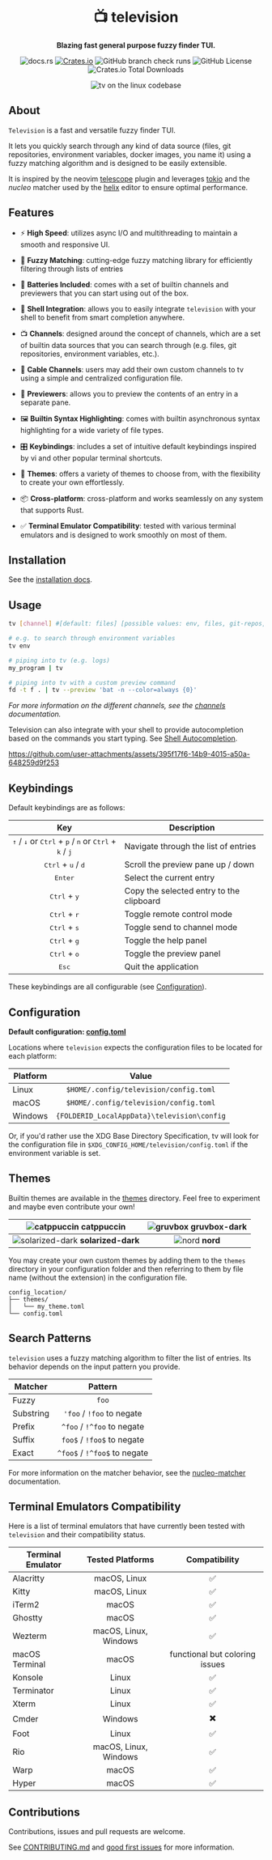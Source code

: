 <div align="center">

# 📺  television
**Blazing fast general purpose fuzzy finder TUI.**

![docs.rs](https://img.shields.io/docsrs/television-channels)
[![Crates.io](https://img.shields.io/crates/v/television.svg)](https://crates.io/crates/television)
![GitHub branch check runs](https://img.shields.io/github/check-runs/alexpasmantier/television/main)
![GitHub License](https://img.shields.io/github/license/alexpasmantier/television)
![Crates.io Total Downloads](https://img.shields.io/crates/d/television)

![tv on the linux codebase](./assets/tv-linux-gamepad.png "tv running on the linux codebase")

</div>

## About
`Television` is a fast and versatile fuzzy finder TUI.

It lets you quickly search through any kind of data source (files, git repositories, environment variables, docker
images, you name it) using a fuzzy matching algorithm and is designed to be easily extensible.


It is inspired by the neovim [telescope](https://github.com/nvim-telescope/telescope.nvim) plugin and leverages [tokio](https://github.com/tokio-rs/tokio) and the *nucleo* matcher used by the [helix](https://github.com/helix-editor/helix) editor to ensure optimal performance.


## Features
- ⚡️ **High Speed**: utilizes async I/O and multithreading to maintain a smooth and responsive UI.

- 🧠 **Fuzzy Matching**: cutting-edge fuzzy matching library for efficiently filtering through lists of entries

- 🔋 **Batteries Included**: comes with a set of builtin channels and previewers that you can start using out of the box.

- 🐚 **Shell Integration**: allows you to easily integrate `television` with your shell to benefit from smart completion anywhere.

- 📺 **Channels**: designed around the concept of channels, which are a set of builtin data sources that you can search through (e.g. files, git repositories, environment variables, etc.).

- 📡 **Cable Channels**: users may add their own custom channels to tv using a simple and centralized configuration file.

- 📜 **Previewers**: allows you to preview the contents of an entry in a separate pane.

- 🖼️ **Builtin Syntax Highlighting**: comes with builtin asynchronous syntax highlighting for a wide variety of file types.

- 🎛️ **Keybindings**: includes a set of intuitive default keybindings inspired by vi and other popular terminal shortcuts.

- 🌈 **Themes**: offers a variety of themes to choose from, with the flexibility to create your own effortlessly.

- 📦 **Cross-platform**: cross-platform and works seamlessly on any system that supports Rust.

- ✅ **Terminal Emulator Compatibility**: tested with various terminal emulators and is designed to work smoothly on most of them.


## Installation
See the [installation docs](https://github.com/alexpasmantier/television/wiki/Installation).


## Usage
```bash
tv [channel] #[default: files] [possible values: env, files, git-repos, text, alias]

# e.g. to search through environment variables
tv env

# piping into tv (e.g. logs)
my_program | tv

# piping into tv with a custom preview command
fd -t f . | tv --preview 'bat -n --color=always {0}'

```
*For more information on the different channels, see the [channels](./docs/channels.md) documentation.*

Television can also integrate with your shell to provide autocompletion based on the commands you start typing. See [Shell Autocompletion](https://github.com/alexpasmantier/television/wiki/Shell-Autocomletion).



https://github.com/user-attachments/assets/395f17f6-14b9-4015-a50a-648259d9f253



## Keybindings
Default keybindings are as follows:

| Key | Description |
| :---: | ----------- |
| <kbd>↑</kbd> / <kbd>↓</kbd> or <kbd>Ctrl</kbd> + <kbd>p</kbd> / <kbd>n</kbd> or <kbd>Ctrl</kbd> + <kbd>k</kbd> / <kbd>j</kbd> | Navigate through the list of entries |
| <kbd>Ctrl</kbd> + <kbd>u</kbd> / <kbd>d</kbd> | Scroll the preview pane up / down |
| <kbd>Enter</kbd> | Select the current entry |
| <kbd>Ctrl</kbd> + <kbd>y</kbd> | Copy the selected entry to the clipboard |
| <kbd>Ctrl</kbd> + <kbd>r</kbd> | Toggle remote control mode |
| <kbd>Ctrl</kbd> + <kbd>s</kbd> | Toggle send to channel mode |
| <kbd>Ctrl</kbd> + <kbd>g</kbd> | Toggle the help panel |
| <kbd>Ctrl</kbd> + <kbd>o</kbd> | Toggle the preview panel |
| <kbd>Esc</kbd> | Quit the application |

These keybindings are all configurable (see [Configuration](#configuration)).


## Configuration

**Default configuration: [config.toml](./.config/config.toml)**

Locations where `television` expects the configuration files to be located for each platform:

|Platform|Value|
|--------|:-----:|
|Linux|`$HOME/.config/television/config.toml`|
|macOS|`$HOME/.config/television/config.toml`|
|Windows|`{FOLDERID_LocalAppData}\television\config`|

Or, if you'd rather use the XDG Base Directory Specification, tv will look for the configuration file in
`$XDG_CONFIG_HOME/television/config.toml` if the environment variable is set.

## Themes
Builtin themes are available in the [themes](./themes) directory. Feel free to experiment and maybe even contribute your own!

| ![catppuccin](./assets/catppuccin.png "catppuccin") catppuccin | ![gruvbox](./assets/gruvbox.png "gruvbox") gruvbox-dark |
|:--:|:--:|
| ![solarized-dark](./assets/solarized-dark.png "gruvbox-light") **solarized-dark** | ![nord](./assets/nord.png "nord") **nord** |

You may create your own custom themes by adding them to the `themes` directory in your configuration folder and then referring to them by file name (without the extension) in the configuration file.
```
config_location/
├── themes/
│   └── my_theme.toml
└── config.toml
```

## Search Patterns
`television` uses a fuzzy matching algorithm to filter the list of entries. Its behavior depends on the input pattern you provide.

| Matcher | Pattern |
| --- | :---: |
| Fuzzy | `foo` |
| Substring | `'foo` / `!foo` to negate |
| Prefix | `^foo` / `!^foo` to negate |
| Suffix | `foo$` / `!foo$` to negate |
| Exact | `^foo$` / `!^foo$` to negate |

For more information on the matcher behavior, see the
[nucleo-matcher](https://docs.rs/nucleo-matcher/latest/nucleo_matcher/pattern/enum.AtomKind.html) documentation.

## Terminal Emulators Compatibility
Here is a list of terminal emulators that have currently been tested with `television` and their compatibility status.

| Terminal Emulator | Tested Platforms | Compatibility |
| --- | :---: | :---: |
| Alacritty | macOS, Linux | ✅ |
| Kitty | macOS, Linux | ✅ |
| iTerm2 | macOS | ✅ |
| Ghostty | macOS | ✅ |
| Wezterm | macOS, Linux, Windows | ✅ |
| macOS Terminal | macOS | functional but coloring issues |
| Konsole | Linux | ✅ |
| Terminator | Linux | ✅ |
| Xterm | Linux | ✅ |
| Cmder | Windows | ✖️ |
| Foot | Linux | ✅ |
| Rio | macOS, Linux, Windows | ✅ |
| Warp | macOS | ✅ |
| Hyper | macOS | ✅ |




## Contributions

Contributions, issues and pull requests are welcome.

See [CONTRIBUTING.md](CONTRIBUTING.md) and [good first issues](https://github.com/alexpasmantier/television/issues?q=is%3Aopen+is%3Aissue+label%3A%22good+first+issue%22) for more information.
